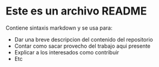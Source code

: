 <h1>Este es un archivo README</h1>

Contiene sintaxis markdown y se usa para:
* Dar una breve descripcion del contenido del repositorio
* Contar como sacar provecho del trabajo aqui presente
* Explicar a los interesados como contribuir
* Etc
